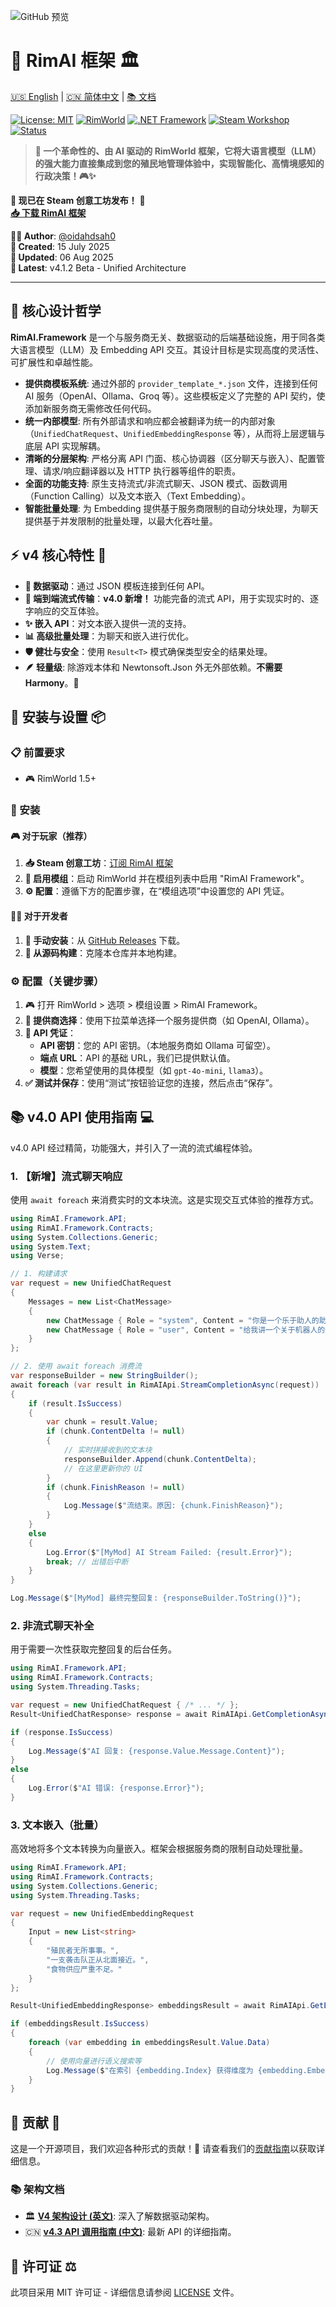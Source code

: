 ![GitHub 预览](docs/preview/GithubPreview.png)

# 🤖 RimAI 框架 🏛️

[🇺🇸 English](README.md) | [🇨🇳 简体中文](README_zh-CN.md) | [📚 文档](docs/)

[![License: MIT](https://img.shields.io/badge/License-MIT-yellow.svg)](https://opensource.org/licenses/MIT)
[![RimWorld](https://img.shields.io/badge/RimWorld-1.5%20%7C%201.6-brightgreen.svg)](https://rimworldgame.com/)
[![.NET Framework](https://img.shields.io/badge/.NET%20Framework-4.7.2-blue.svg)](https://dotnet.microsoft.com/download/dotnet-framework)
[![Steam Workshop](https://img.shields.io/badge/Steam-创意工坊-blue.svg)](https://steamcommunity.com/sharedfiles/filedetails/?id=3529263357)
[![Status](https://img.shields.io/badge/状态-v4.3-orange.svg)](https://steamcommunity.com/sharedfiles/filedetails/?id=3529186453)

> **🚀 一个革命性的、由 AI 驱动的 RimWorld 框架，它将大语言模型（LLM）的强大能力直接集成到您的殖民地管理体验中，实现智能化、高情境感知的行政决策！🎮✨**

**🎉 现已在 Steam 创意工坊发布！** 🎉  
**[📥 下载 RimAI 框架](https://steamcommunity.com/sharedfiles/filedetails/?id=3529263357)**

**👨‍💻 Author**: [@oidahdsah0](https://github.com/oidahdsah0)  
**📅 Created**: 15 July 2025  
**🚀 Updated**: 06 Aug 2025  
**🔄 Latest**: v4.1.2 Beta - Unified Architecture

---

## 🎯 **核心设计哲学**

**RimAI.Framework** 是一个与服务商无关、数据驱动的后端基础设施，用于同各类大语言模型（LLM）及 Embedding API 交互。其设计目标是实现高度的灵活性、可扩展性和卓越性能。

*   **提供商模板系统**: 通过外部的 `provider_template_*.json` 文件，连接到任何 AI 服务（OpenAI、Ollama、Groq 等）。这些模板定义了完整的 API 契约，使添加新服务商无需修改任何代码。
*   **统一内部模型**: 所有外部请求和响应都会被翻译为统一的内部对象（`UnifiedChatRequest`、`UnifiedEmbeddingResponse` 等），从而将上层逻辑与底层 API 实现解耦。
*   **清晰的分层架构**: 严格分离 API 门面、核心协调器（区分聊天与嵌入）、配置管理、请求/响应翻译器以及 HTTP 执行器等组件的职责。
*   **全面的功能支持**: 原生支持流式/非流式聊天、JSON 模式、函数调用（Function Calling）以及文本嵌入（Text Embedding）。
*   **智能批量处理**: 为 Embedding 提供基于服务商限制的自动分块处理，为聊天提供基于并发限制的批量处理，以最大化吞吐量。

## ⚡ **v4 核心特性** 🌟
- **🔌 数据驱动**：通过 JSON 模板连接到任何 API。
- **🔄 端到端流式传输**：**v4.0 新增！** 功能完备的流式 API，用于实现实时的、逐字响应的交互体验。
- **✨ 嵌入 API**：对文本嵌入提供一流的支持。
- **📊 高级批量处理**：为聊天和嵌入进行优化。
- **🛡️ 健壮与安全**：使用 `Result<T>` 模式确保类型安全的结果处理。
- **🪶 轻量级**: 除游戏本体和 Newtonsoft.Json 外无外部依赖。**不需要 Harmony**。🚀

## 🔧 **安装与设置** 📦

### 📋 前置要求
- 🎮 RimWorld 1.5+

### 💾 安装

#### 🎮 **对于玩家（推荐）**
1. **📥 Steam 创意工坊**：[订阅 RimAI 框架](https://steamcommunity.com/sharedfiles/filedetails/?id=3529263357)
2. **🔧 启用模组**：启动 RimWorld 并在模组列表中启用 "RimAI Framework"。
3. **⚙️ 配置**：遵循下方的配置步骤，在“模组选项”中设置您的 API 凭证。

#### 👨‍💻 **对于开发者**
1. **📂 手动安装**：从 [GitHub Releases](https://github.com/oidahdsah0/Rimworld_AI_Framework/releases) 下载。
2. **🔨 从源码构建**：克隆本仓库并本地构建。

### ⚙️ **配置（关键步骤）**
1. 🎮 打开 RimWorld > 选项 > 模组设置 > RimAI Framework。
2. **🤖 提供商选择**：使用下拉菜单选择一个服务提供商（如 OpenAI, Ollama）。
3. **🔑 API 凭证**：
   - **API 密钥**：您的 API 密钥。（本地服务商如 Ollama 可留空）。
   - **端点 URL**：API 的基础 URL，我们已提供默认值。
   - **模型**：您希望使用的具体模型（如 `gpt-4o-mini`, `llama3`）。
4. **✅ 测试并保存**：使用“测试”按钮验证您的连接，然后点击“保存”。

## 📚 **v4.0 API 使用指南** 💻

v4.0 API 经过精简，功能强大，并引入了一流的流式编程体验。

### 1. 【新增】流式聊天响应
使用 `await foreach` 来消费实时的文本块流。这是实现交互式体验的推荐方式。

```csharp
using RimAI.Framework.API;
using RimAI.Framework.Contracts;
using System.Collections.Generic;
using System.Text;
using Verse;

// 1. 构建请求
var request = new UnifiedChatRequest
{
    Messages = new List<ChatMessage>
    {
        new ChatMessage { Role = "system", Content = "你是一个乐于助人的助手。" },
        new ChatMessage { Role = "user", Content = "给我讲一个关于机器人的短笑话。" }
    }
};

// 2. 使用 await foreach 消费流
var responseBuilder = new StringBuilder();
await foreach (var result in RimAIApi.StreamCompletionAsync(request))
{
    if (result.IsSuccess)
    {
        var chunk = result.Value;
        if (chunk.ContentDelta != null)
        {
            // 实时拼接收到的文本块
            responseBuilder.Append(chunk.ContentDelta);
            // 在这里更新你的 UI
        }
        if (chunk.FinishReason != null)
        {
            Log.Message($"流结束。原因: {chunk.FinishReason}");
        }
    }
    else
    {
        Log.Error($"[MyMod] AI Stream Failed: {result.Error}");
        break; // 出错后中断
    }
}

Log.Message($"[MyMod] 最终完整回复: {responseBuilder.ToString()}");
```

### 2. 非流式聊天补全
用于需要一次性获取完整回复的后台任务。

```csharp
using RimAI.Framework.API;
using RimAI.Framework.Contracts;
using System.Threading.Tasks;

var request = new UnifiedChatRequest { /* ... */ };
Result<UnifiedChatResponse> response = await RimAIApi.GetCompletionAsync(request);

if (response.IsSuccess)
{
    Log.Message($"AI 回复: {response.Value.Message.Content}");
}
else
{
    Log.Error($"AI 错误: {response.Error}");
}
```

### 3. 文本嵌入（批量）
高效地将多个文本转换为向量嵌入。框架会根据服务商的限制自动处理批量。

```csharp
using RimAI.Framework.API;
using RimAI.Framework.Contracts;
using System.Collections.Generic;
using System.Threading.Tasks;

var request = new UnifiedEmbeddingRequest
{
    Input = new List<string>
    {
        "殖民者无所事事。",
        "一支袭击队正从北面接近。",
        "食物供应严重不足。"
    }
};

Result<UnifiedEmbeddingResponse> embeddingsResult = await RimAIApi.GetEmbeddingsAsync(request);

if (embeddingsResult.IsSuccess)
{
    foreach (var embedding in embeddingsResult.Value.Data)
    {
        // 使用向量进行语义搜索等
        Log.Message($"在索引 {embedding.Index} 获得维度为 {embedding.Embedding.Count} 的嵌入向量");
    }
}
```

## 🤝 **贡献** 👥

这是一个开源项目，我们欢迎各种形式的贡献！🎉 请查看我们的[贡献指南](CONTRIBUTING.md)以获取详细信息。

### 📚 架构文档
- 🏛️ **[V4 架构设计 (英文)](docs/ARCHITECTURE_V4.md)**: 深入了解数据驱动架构。
- 🇨🇳 **[v4.3 API 调用指南 (中文)](docs/CN_v4.0_API调用指南.md)**: 最新 API 的详细指南。

## 📄 **许可证** ⚖️

此项目采用 MIT 许可证 - 详细信息请参阅 [LICENSE](LICENSE) 文件。
